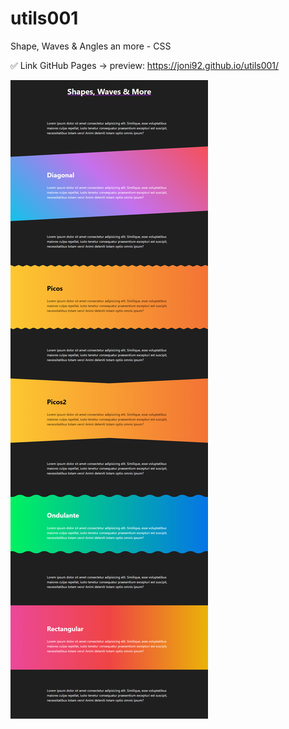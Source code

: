 # utils001
Shape, Waves &amp; Angles an more - CSS

✅ Link GitHub Pages -> preview: https://joni92.github.io/utils001/


![preview.png](https://github.com/Joni92/utils001/blob/main/preview.png)
